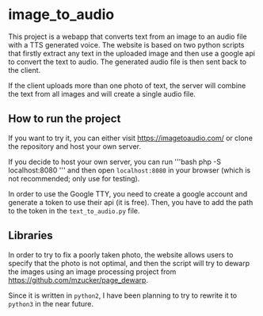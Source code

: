 # image_to_audio
This project is a webapp that converts text from an image to an audio file with a TTS generated voice. The website is based on two python scripts that firstly extract any text in the uploaded image and then use a google api to convert the text to audio. The generated audio file is then sent back to the client.
    
If the client uploads more than one photo of text, the server will combine the text from all images and will create a single audio file. 

## How to run the project
If you want to try it, you can either visit https://imagetoaudio.com/ or clone the repository and host your own server.
    
If you decide to host your own server, you can run 
'''bash
php -S localhost:8080
'''
and then open `localhost:8080` in your browser (which is not recommended; only use for testing).

In order to use the Google TTY, you need to create a google account and generate a token to use their api (it is free). Then, you have to add the path to the token in the `text_to_audio.py` file.

## Libraries
In order to try to fix a poorly taken photo, the website allows users to specify that the photo is not optimal, and then the script will try to dewarp the images using an image processing project from https://github.com/mzucker/page_dewarp.

Since it is written in `python2`, I have been planning to try to rewrite it to `python3` in the near future.
